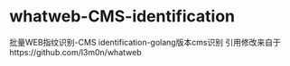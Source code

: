 # whatweb-CMS-identification
批量WEB指纹识别-CMS identification-golang版本cms识别
引用修改来自于https://github.com/l3m0n/whatweb
